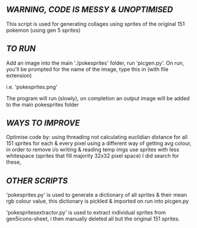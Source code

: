 *WARNING, CODE IS MESSY & UNOPTIMISED* 
-------------------------------------------------------------------------------------------------------------------------------------

This script is used for generating collages using sprites of the original 151 pokemon (using gen 5 sprites)

*TO RUN*
-------------------------------------------------------------------------------------------------------------------------------------

Add an image into the main './pokesprites' folder, run 'picgen.py'.
On run, you'll be prompted for the name of the image, type this in (with file extension)

i.e.
    'pokesprites.png'

The program will run (slowly), on completion an output image will be added to the main pokesprites folder


*WAYS TO IMPROVE*
-------------------------------------------------------------------------------------------------------------------------------------

Optimise code by:
    using threading
    not calculating euclidian distance for all 151 sprites for each & every pixel
    using a different way of getting avg colour, in order to remove i/o writing & reading temp imgs
    use sprites with less whitespace (sprites that fill majority 32x32 pixel space)
        I did search for these, 


*OTHER SCRIPTS*
-------------------------------------------------------------------------------------------------------------------------------------

'pokesprites.py' is used to generate a dictionary of all sprites & their mean rgb colour value, this dictionary is pickled & imported on run into picgen.py

'pokespritesextractor.py' is used to extract individual sprites from gen5icons-sheet, i then manually deleted all but the original 151 sprites.
